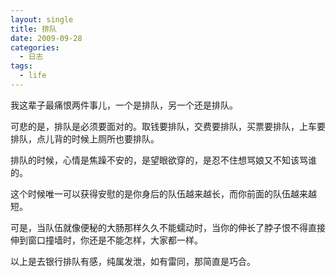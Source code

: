 ```yaml
---
layout: single
title: 排队
date: 2009-09-28
categories:
  - 日志
tags:
  - life
---
```


我这辈子最痛恨两件事儿，一个是排队，另一个还是排队。

可悲的是，排队是必须要面对的。取钱要排队，交费要排队，买票要排队，上车要排队，点儿背的时候上厕所也要排队。

排队的时候，心情是焦躁不安的，是望眼欲穿的，是忍不住想骂娘又不知该骂谁的。

这个时候唯一可以获得安慰的是你身后的队伍越来越长，而你前面的队伍越来越短。

可是，当队伍就像便秘的大肠那样久久不能蠕动时，当你的伸长了脖子恨不得直接伸到窗口撞墙时，你还是不能怎样，大家都一样。

以上是去银行排队有感，纯属发泄，如有雷同，那简直是巧合。
